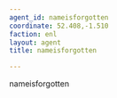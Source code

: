 ```yaml
---
agent_id: nameisforgotten
coordinate: 52.408,-1.510
faction: enl
layout: agent
title: nameisforgotten

---
```


nameisforgotten
